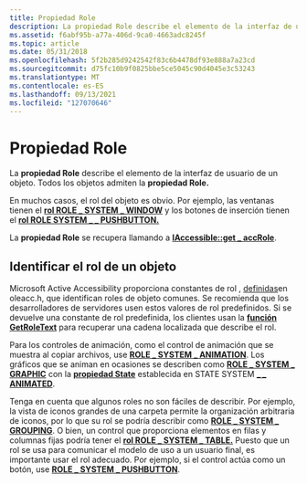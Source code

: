 ```yaml
---
title: Propiedad Role
description: La propiedad Role describe el elemento de la interfaz de usuario de un objeto. Todos los objetos admiten la propiedad Role.
ms.assetid: f6abf95b-a77a-406d-9ca0-4663adc8245f
ms.topic: article
ms.date: 05/31/2018
ms.openlocfilehash: 5f2b285d9242542f83c6b4478df93e888a7a23cd
ms.sourcegitcommit: d75fc10b9f0825bbe5ce5045c90d4045e3c53243
ms.translationtype: MT
ms.contentlocale: es-ES
ms.lasthandoff: 09/13/2021
ms.locfileid: "127070646"
---
```

# <a name="role-property"></a>Propiedad Role

La **propiedad Role** describe el elemento de la interfaz de usuario de un objeto. Todos los objetos admiten la **propiedad Role.**

En muchos casos, el rol del objeto es obvio. Por ejemplo, las ventanas tienen el [**rol ROLE \_ SYSTEM \_ WINDOW**](object-roles.md) y los botones de inserción tienen el [**rol ROLE SYSTEM \_ \_ PUSHBUTTON.**](object-roles.md)

La **propiedad Role** se recupera llamando a [**IAccessible::get \_ accRole**](/windows/desktop/api/Oleacc/nf-oleacc-iaccessible-get_accrole).

## <a name="identifying-an-objects-role"></a>Identificar el rol de un objeto

Microsoft Active Accessibility proporciona constantes de rol , [definidas](object-roles.md)en oleacc.h, que identifican roles de objeto comunes. Se recomienda que los desarrolladores de servidores usen estos valores de rol predefinidos. Si se devuelve una constante de rol predefinida, los clientes usan la [**función GetRoleText**](/windows/desktop/api/Oleacc/nf-oleacc-getroletexta) para recuperar una cadena localizada que describe el rol.

Para los controles de animación, como el control de animación que se muestra al copiar archivos, use [**ROLE \_ SYSTEM \_ ANIMATION**](object-roles.md). Los gráficos que se animan en ocasiones se describen como [**ROLE \_ SYSTEM \_ GRAPHIC**](object-roles.md) con la [**propiedad State**](state-property.md) establecida en STATE SYSTEM [**\_ \_ ANIMATED**](object-state-constants.md).

Tenga en cuenta que algunos roles no son fáciles de describir. Por ejemplo, la vista de iconos grandes de una carpeta permite la organización arbitraria de iconos, por lo que su rol se podría describir como [**ROLE \_ SYSTEM \_ GROUPING**](object-roles.md). O bien, un control que proporciona elementos en filas y columnas fijas podría tener el [**rol ROLE \_ SYSTEM \_ TABLE.**](object-roles.md) Puesto que un rol se usa para comunicar el modelo de uso a un usuario final, es importante usar el rol adecuado. Por ejemplo, si el control actúa como un botón, use [**ROLE \_ SYSTEM \_ PUSHBUTTON**](object-roles.md).

 

 




